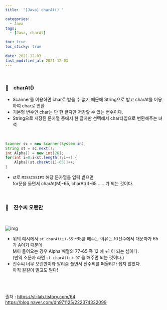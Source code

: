 ```yaml
---
title:  "[Java] charAt() "

categories:
  - Java
tags:
  - [Java, charAt]

toc: true
toc_sticky: true
 
date: 2021-12-03
last_modified_at: 2021-12-03
---
```


<br>  

### :floppy_disk:&nbsp; &nbsp; charAt()
 
- Scanner를 이용하면 char로 받을 수 없기 때문에 String으로 받고 charAt를 이용하여 char로 변환
- 기본형 변수인 char는 단 한 글자만 저장할 수 있는 변수이다.
- String으로 저장된 문자열 중에서 한 글자만 선택해서 char타입으로 변환해주는 녀석
<br>

```java
Scanner sc = new Scanner(System.in);
String st = sc.next();
int Alpha[] = new int[26];
for(int i=0;i<st.length();i++) {
    Alpha[(st.charAt(i)-65)]++;
}
```

- st로 `MISSISSIPI` 해당 문자열을 입력 받으면   
for문을 돌면서 charAt(M)-65, charAt(I)-65 ..... 가 되는 것이다. 
<br>

### :ledger:&nbsp; &nbsp; 진수씨 오랜만 
<br>

![img](https://user-images.githubusercontent.com/93639793/144534664-ed5ede80-3575-4bf7-a7f4-8f107c9455f7.png)


- 위의 예시에서 `st.charAt(i)-65` -65를 해주는 이유는 10진수에서 대문자가 65 가 A이기 때문에   
M이 들어오는 경우 Alpha 배열의 77-65 즉 12 에 +1 이 되는 셈이다.   
(만약 소문자 라면 `st.charAt(i)-97` 을 해주면 되는 것이다.)    
- 진수씨 너무 오랜만이라 알리즘 풀면서 진수씨를 떠올리가 쉽지 않았다.   
아직 갈길이 멀고도 멀다!   
<br><br><br>




출처 : https://st-lab.tistory.com/64  
https://blog.naver.com/dh971125/222374332099 
